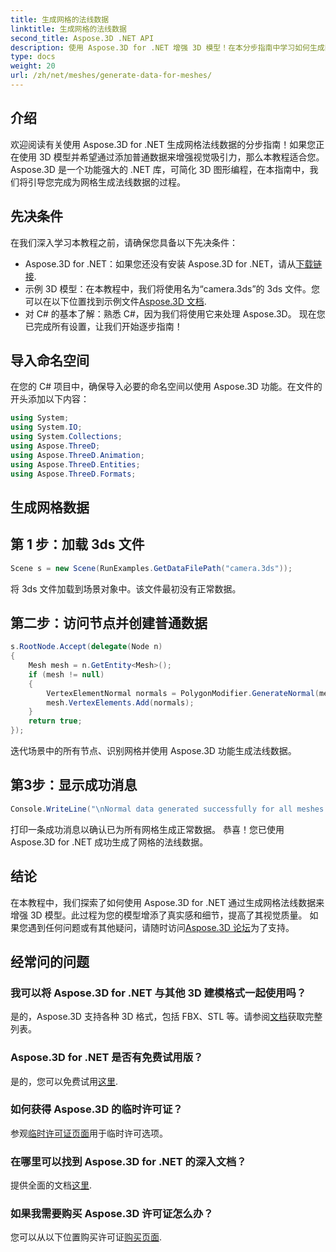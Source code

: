 ```yaml
---
title: 生成网格的法线数据
linktitle: 生成网格的法线数据
second_title: Aspose.3D .NET API
description: 使用 Aspose.3D for .NET 增强 3D 模型！在本分步指南中学习如何生成网格的法线数据。现实主义与简单性的结合。
type: docs
weight: 20
url: /zh/net/meshes/generate-data-for-meshes/
---
```

## 介绍
欢迎阅读有关使用 Aspose.3D for .NET 生成网格法线数据的分步指南！如果您正在使用 3D 模型并希望通过添加普通数据来增强视觉吸引力，那么本教程适合您。 Aspose.3D 是一个功能强大的 .NET 库，可简化 3D 图形编程，在本指南中，我们将引导您完成为网格生成法线数据的过程。
## 先决条件
在我们深入学习本教程之前，请确保您具备以下先决条件：
-  Aspose.3D for .NET：如果您还没有安装 Aspose.3D for .NET，请从[下载链接](https://releases.aspose.com/3d/net/).
- 示例 3D 模型：在本教程中，我们将使用名为“camera.3ds”的 3ds 文件。您可以在以下位置找到示例文件[Aspose.3D 文档](https://reference.aspose.com/3d/net/).
- 对 C# 的基本了解：熟悉 C#，因为我们将使用它来处理 Aspose.3D。
现在您已完成所有设置，让我们开始逐步指南！
## 导入命名空间
在您的 C# 项目中，确保导入必要的命名空间以使用 Aspose.3D 功能。在文件的开头添加以下内容：
```csharp
using System;
using System.IO;
using System.Collections;
using Aspose.ThreeD;
using Aspose.ThreeD.Animation;
using Aspose.ThreeD.Entities;
using Aspose.ThreeD.Formats;
```
## 生成网格数据
## 第 1 步：加载 3ds 文件
```csharp
Scene s = new Scene(RunExamples.GetDataFilePath("camera.3ds"));
```
将 3ds 文件加载到场景对象中。该文件最初没有正常数据。
## 第二步：访问节点并创建普通数据
```csharp
s.RootNode.Accept(delegate(Node n)
{
    Mesh mesh = n.GetEntity<Mesh>();
    if (mesh != null)
    {
        VertexElementNormal normals = PolygonModifier.GenerateNormal(mesh);
        mesh.VertexElements.Add(normals);
    }
    return true;
});
```
迭代场景中的所有节点、识别网格并使用 Aspose.3D 功能生成法线数据。
## 第3步：显示成功消息
```csharp
Console.WriteLine("\nNormal data generated successfully for all meshes.");
```
打印一条成功消息以确认已为所有网格生成正常数据。
恭喜！您已使用 Aspose.3D for .NET 成功生成了网格的法线数据。
## 结论
在本教程中，我们探索了如何使用 Aspose.3D for .NET 通过生成网格法线数据来增强 3D 模型。此过程为您的模型增添了真实感和细节，提高了其视觉质量。
如果您遇到任何问题或有其他疑问，请随时访问[Aspose.3D 论坛](https://forum.aspose.com/c/3d/18)为了支持。
## 经常问的问题
### 我可以将 Aspose.3D for .NET 与其他 3D 建模格式一起使用吗？
是的，Aspose.3D 支持各种 3D 格式，包括 FBX、STL 等。请参阅[文档](https://reference.aspose.com/3d/net/)获取完整列表。
### Aspose.3D for .NET 是否有免费试用版？
是的，您可以免费试用[这里](https://releases.aspose.com/).
### 如何获得 Aspose.3D 的临时许可证？
参观[临时许可证页面](https://purchase.aspose.com/temporary-license/)用于临时许可选项。
### 在哪里可以找到 Aspose.3D for .NET 的深入文档？
提供全面的文档[这里](https://reference.aspose.com/3d/net/).
### 如果我需要购买 Aspose.3D 许可证怎么办？
您可以从以下位置购买许可证[购买页面](https://purchase.aspose.com/buy).